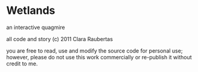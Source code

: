 Wetlands
========

an interactive quagmire

all code and story (c) 2011 Clara Raubertas

you are free to read, use and modify the source code for personal use; however, please do not use this work commercially or re-publish it without credit to me.
